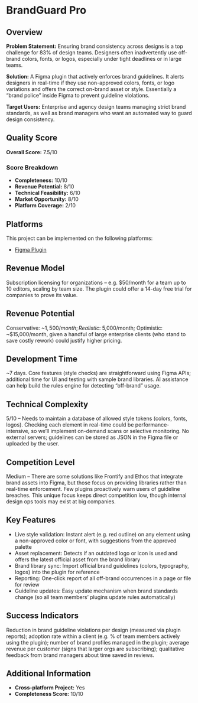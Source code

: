 # BrandGuard Pro

## Overview
**Problem Statement:** Ensuring brand consistency across designs is a top challenge for 83% of design teams. Designers often inadvertently use off-brand colors, fonts, or logos, especially under tight deadlines or in large teams.

**Solution:** A Figma plugin that actively enforces brand guidelines. It alerts designers in real-time if they use non-approved colors, fonts, or logo variations and offers the correct on-brand asset or style. Essentially a “brand police” inside Figma to prevent guideline violations.

**Target Users:** Enterprise and agency design teams managing strict brand standards, as well as brand managers who want an automated way to guard design consistency.

## Quality Score
**Overall Score:** 7.5/10

### Score Breakdown
- **Completeness:** 10/10
- **Revenue Potential:** 8/10
- **Technical Feasibility:** 6/10
- **Market Opportunity:** 8/10
- **Platform Coverage:** 2/10

## Platforms
This project can be implemented on the following platforms:
- [Figma Plugin](./platforms/figma-plugin/)

## Revenue Model
Subscription licensing for organizations – e.g. $50/month for a team up to 10 editors, scaling by team size. The plugin could offer a 14-day free trial for companies to prove its value.

## Revenue Potential
Conservative: ~$1,500/month; Realistic: ~$5,000/month; Optimistic: ~$15,000/month, given a handful of large enterprise clients (who stand to save costly rework) could justify higher pricing.

## Development Time
~7 days. Core features (style checks) are straightforward using Figma APIs; additional time for UI and testing with sample brand libraries. AI assistance can help build the rules engine for detecting “off-brand” usage.

## Technical Complexity
5/10 – Needs to maintain a database of allowed style tokens (colors, fonts, logos). Checking each element in real-time could be performance-intensive, so we’ll implement on-demand scans or selective monitoring. No external servers; guidelines can be stored as JSON in the Figma file or uploaded by the user.

## Competition Level
Medium – There are some solutions like Frontify and Ethos that integrate brand assets into Figma, but those focus on providing libraries rather than real-time enforcement. Few plugins proactively warn users of guideline breaches. This unique focus keeps direct competition low, though internal design ops tools may exist at big companies.

## Key Features
- Live style validation: Instant alert (e.g. red outline) on any element using a non-approved color or font, with suggestions from the approved palette
- Asset replacement: Detects if an outdated logo or icon is used and offers the latest official asset from the brand library
- Brand library sync: Import official brand guidelines (colors, typography, logos) into the plugin for reference
- Reporting: One-click report of all off-brand occurrences in a page or file for review
- Guideline updates: Easy update mechanism when brand standards change (so all team members’ plugins update rules automatically)

## Success Indicators
Reduction in brand guideline violations per design (measured via plugin reports); adoption rate within a client (e.g. % of team members actively using the plugin); number of brand profiles managed in the plugin; average revenue per customer (signs that larger orgs are subscribing); qualitative feedback from brand managers about time saved in reviews.

## Additional Information
- **Cross-platform Project:** Yes
- **Completeness Score:** 10/10
